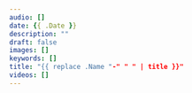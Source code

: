 ```yaml
---
audio: []
date: {{ .Date }}
description: ""
draft: false
images: []
keywords: []
title: "{{ replace .Name "-" " " | title }}"
videos: []
---
```

